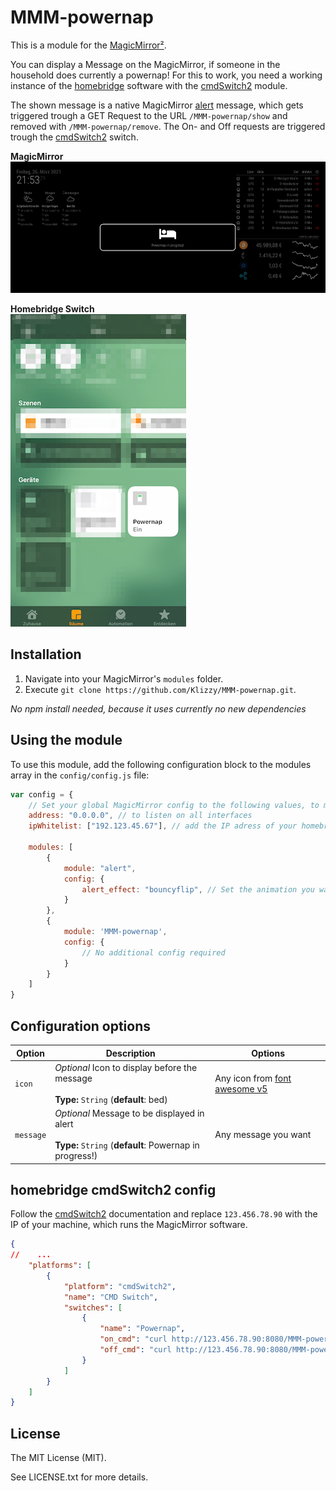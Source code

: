 # MMM-powernap

This is a module for the [MagicMirror²](https://github.com/MichMich/MagicMirror/).

You can display a Message on the MagicMirror, if someone in the household does currently a powernap! 
For this to work, you need a working instance of the [homebridge](https://github.com/homebridge/homebridge) software with the
[cmdSwitch2](https://github.com/luisiam/homebridge-cmdswitch2) module.

The shown message is a native MagicMirror [alert](https://docs.magicmirror.builders/modules/alert.html#usage) message, which gets triggered trough a GET Request to the URL `/MMM-powernap/show` and removed with `/MMM-powernap/remove`.
The On- and Off requests are triggered trough the [cmdSwitch2](https://github.com/luisiam/homebridge-cmdswitch2) switch.

**MagicMirror**
![powernap-message](mmm-powernap.png) 

**Homebridge Switch** </br>
![powernap-message-homebridge](mmm-powernap-homebridge.png)

## Installation

1. Navigate into your MagicMirror's `modules` folder.
1. Execute `git clone https://github.com/Klizzy/MMM-powernap.git`.

*No npm install needed, because it uses currently no new dependencies* 

## Using the module

To use this module, add the following configuration block to the modules array in the `config/config.js` file:
```js
var config = {
    // Set your global MagicMirror config to the following values, to make it callable from homebridge
    address: "0.0.0.0", // to listen on all interfaces
    ipWhitelist: ["192.123.45.67"], // add the IP adress of your homebridge instance to the whiltelist, if homebridge runs on another machine. 
    
    modules: [
        {
            module: "alert",
            config: {
                alert_effect: "bouncyflip", // Set the animation you want
            }
        },
        {
            module: 'MMM-powernap',
            config: {
                // No additional config required
            }
        }
    ]
}
```


## Configuration options

| Option           | Description | Options |
|----------------- |---|---
| `icon`           | *Optional* Icon to display before the message <br><br>**Type:** `String` (**default**: bed) | Any icon from [font awesome v5](https://fontawesome.com/icons?d=gallery&p=2)
| `message`           | *Optional* Message to be displayed in alert <br><br>**Type:** `String` (**default**: Powernap in progress!) | Any message you want


## homebridge cmdSwitch2 config
Follow the [cmdSwitch2](https://github.com/luisiam/homebridge-cmdswitch2) documentation and replace `123.456.78.90` with the IP of your machine, which runs the MagicMirror software.
```json
{
//    ...
    "platforms": [
        {
            "platform": "cmdSwitch2",
            "name": "CMD Switch",
            "switches": [
                {
                    "name": "Powernap",
                    "on_cmd": "curl http://123.456.78.90:8080/MMM-powernap/show",
                    "off_cmd": "curl http://123.456.78.90:8080/MMM-powernap/remove"
                }
            ]
        }
    ]
}
```


## License
The MIT License (MIT). 

See LICENSE.txt for more details.
